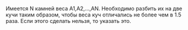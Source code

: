 Имеется N камней веса А1,А2,...,АN.
Необходимо разбить их на две кучи таким образом, чтобы веса куч отличались не более чем в 1.5 раза. Если этого сделать нельзя, то указать это.
